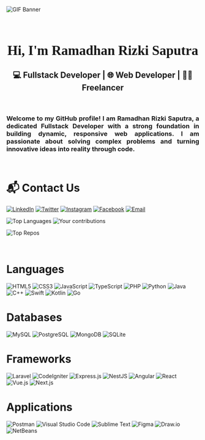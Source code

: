 ![GIF Banner](https://static.myfigurecollection.net/upload/pictures/2022/09/19/3262581.gif)



<br>

<h1
    style="font-size:35px; font-weight:700; text-align:center; font-family:Cambria, Cochin, Georgia, Times, 'Times New Roman', serif;">
    Hi, I'm Ramadhan Rizki Saputra </h1>

<h2 style="text-align: center;">💻 Fullstack Developer | 🌐 Web Developer | 👨‍💻 Freelancer</h2>
<br>

<h3 style="text-align: justify;">Welcome to my GitHub profile! I am Ramadhan Rizki Saputra, a dedicated Fullstack
    Developer with a strong foundation in building dynamic, responsive web applications. I am passionate about solving
    complex problems and turning innovative ideas into reality through code.
</h3>
<br>

# 📬 Contact Us
[![LinkedIn](https://img.shields.io/badge/LinkedIn-%230077B5.svg?style=for-the-badge&logo=linkedin&logoColor=white)](https://www.linkedin.com/in/rmdhnrzs/)
[![Twitter](https://img.shields.io/badge/Twitter-%231DA1F2.svg?style=for-the-badge&logo=Twitter&logoColor=white)](https://twitter.com/rmdhnrzs)
[![Instagram](https://img.shields.io/badge/Instagram-%23E4405F.svg?style=for-the-badge&logo=instagram&logoColor=white)](https://www.instagram.com/rmdhnrzs/)
[![Facebook](https://img.shields.io/badge/Facebook-%231877F2.svg?style=for-the-badge&logo=facebook&logoColor=white)](https://www.facebook.com/rmdhnrzs)
[![Email](https://img.shields.io/badge/Email-D14836?style=for-the-badge&logo=gmail&logoColor=white)](mailto:ramadhan.rizki@example.com)



![Top
Languages](https://github-readme-stats.vercel.app/api/top-langs/?username=rmdhnrzs&layout=compact&hide_border=true)
![Your
contributions](https://github-readme-stats.vercel.app/api?username=rmdhnrzs&show_icons=true&hide_title=true&hide=prs&count_private=true&hide_border=true)

![Top Repos](https://github-readme-stats.vercel.app/api/pin/?username=rmdhnrzs&repo=cek_khodam&theme=light)



<br>

# Languages
![HTML5](https://img.shields.io/badge/HTML5-E34F26?style=for-the-badge&logo=html5&logoColor=white)
![CSS3](https://img.shields.io/badge/CSS3-1572B6?style=for-the-badge&logo=css3&logoColor=white)
![JavaScript](https://img.shields.io/badge/JavaScript-F7DF1E?style=for-the-badge&logo=javascript&logoColor=black)
![TypeScript](https://img.shields.io/badge/TypeScript-007ACC?style=for-the-badge&logo=typescript&logoColor=white)
![PHP](https://img.shields.io/badge/PHP-777BB4?style=for-the-badge&logo=php&logoColor=white)
![Python](https://img.shields.io/badge/Python-3776AB?style=for-the-badge&logo=python&logoColor=white)
![Java](https://img.shields.io/badge/Java-E34F26?style=for-the-badge&logo=java&logoColor=white)
![C++](https://img.shields.io/badge/C++-00599C?style=for-the-badge&logo=c%2b%2b&logoColor=white)
![Swift](https://img.shields.io/badge/Swift-F05138?style=for-the-badge&logo=swift&logoColor=white)
![Kotlin](https://img.shields.io/badge/Kotlin-7F52FF?style=for-the-badge&logo=kotlin&logoColor=white)
![Go](https://img.shields.io/badge/Go-00ADD8?style=for-the-badge&logo=go&logoColor=white)


# Databases
![MySQL](https://img.shields.io/badge/MySQL-4479A1?style=for-the-badge&logo=mysql&logoColor=white)
![PostgreSQL](https://img.shields.io/badge/PostgreSQL-4169E1?style=for-the-badge&logo=postgresql&logoColor=white)
![MongoDB](https://img.shields.io/badge/MongoDB-47A248?style=for-the-badge&logo=mongodb&logoColor=white)
![SQLite](https://img.shields.io/badge/SQLite-003B57?style=for-the-badge&logo=sqlite&logoColor=white)

# Frameworks
![Laravel](https://img.shields.io/badge/Laravel-FF2D20?style=for-the-badge&logo=laravel&logoColor=white)
![CodeIgniter](https://img.shields.io/badge/CodeIgniter-EF4223?style=for-the-badge&logo=codeigniter&logoColor=white)
![Express.js](https://img.shields.io/badge/Express.js-000000?style=for-the-badge&logo=express&logoColor=white)
![NestJS](https://img.shields.io/badge/NestJS-E0234E?style=for-the-badge&logo=nestjs&logoColor=white)
![Angular](https://img.shields.io/badge/Angular-E23237?style=for-the-badge&logo=angular&logoColor=white)
![React](https://img.shields.io/badge/React-61DAFB?style=for-the-badge&logo=react&logoColor=black)
![Vue.js](https://img.shields.io/badge/Vue.js-4FC08D?style=for-the-badge&logo=vue.js&logoColor=white)
![Next.js](https://img.shields.io/badge/Next.js-000000?style=for-the-badge&logo=next.js&logoColor=white)

# Applications

![Postman](https://img.shields.io/badge/Postman-FF6C37?style=for-the-badge&logo=postman&logoColor=white)
![Visual Studio
Code](https://img.shields.io/badge/VS%20Code-007ACC?style=for-the-badge&logo=visual-studio-code&logoColor=white)
![Sublime
Text](https://img.shields.io/badge/Sublime%20Text-FF9800?style=for-the-badge&logo=sublime-text&logoColor=white)
![Figma](https://img.shields.io/badge/Figma-F24E1E?style=for-the-badge&logo=figma&logoColor=white)
![Draw.io](https://img.shields.io/badge/Draw.io-FCA121?style=for-the-badge&logo=draw.io&logoColor=white)
![NetBeans](https://img.shields.io/badge/NetBeans-003d56?style=for-the-badge&logo=apache-netbeans&logoColor=white)
